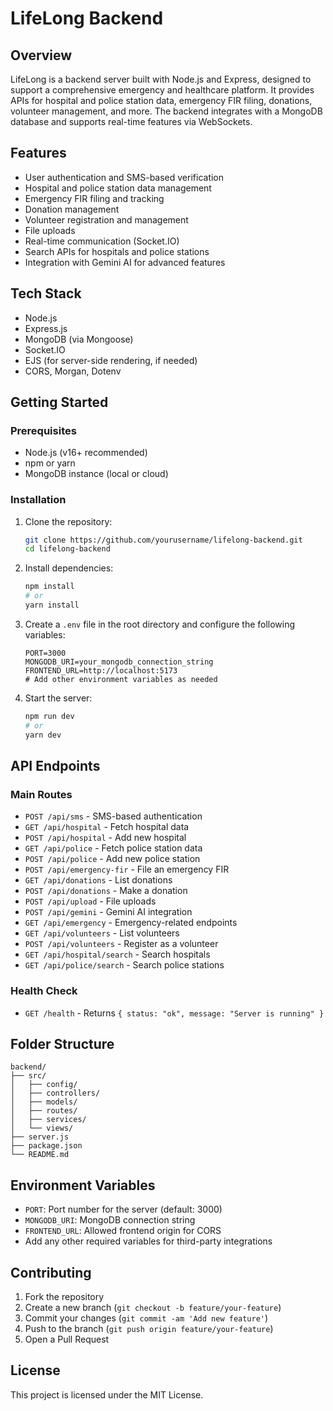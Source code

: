 # LifeLong Backend

## Overview
LifeLong is a backend server built with Node.js and Express, designed to support a comprehensive emergency and healthcare platform. It provides APIs for hospital and police station data, emergency FIR filing, donations, volunteer management, and more. The backend integrates with a MongoDB database and supports real-time features via WebSockets.

## Features
- User authentication and SMS-based verification
- Hospital and police station data management
- Emergency FIR filing and tracking
- Donation management
- Volunteer registration and management
- File uploads
- Real-time communication (Socket.IO)
- Search APIs for hospitals and police stations
- Integration with Gemini AI for advanced features

## Tech Stack
- Node.js
- Express.js
- MongoDB (via Mongoose)
- Socket.IO
- EJS (for server-side rendering, if needed)
- CORS, Morgan, Dotenv

## Getting Started

### Prerequisites
- Node.js (v16+ recommended)
- npm or yarn
- MongoDB instance (local or cloud)

### Installation
1. Clone the repository:
   ```bash
   git clone https://github.com/yourusername/lifelong-backend.git
   cd lifelong-backend
   ```
2. Install dependencies:
   ```bash
   npm install
   # or
   yarn install
   ```
3. Create a `.env` file in the root directory and configure the following variables:
   ```env
   PORT=3000
   MONGODB_URI=your_mongodb_connection_string
   FRONTEND_URL=http://localhost:5173
   # Add other environment variables as needed
   ```
4. Start the server:
   ```bash
   npm run dev
   # or
   yarn dev
   ```

## API Endpoints

### Main Routes
- `POST /api/sms` - SMS-based authentication
- `GET /api/hospital` - Fetch hospital data
- `POST /api/hospital` - Add new hospital
- `GET /api/police` - Fetch police station data
- `POST /api/police` - Add new police station
- `POST /api/emergency-fir` - File an emergency FIR
- `GET /api/donations` - List donations
- `POST /api/donations` - Make a donation
- `POST /api/upload` - File uploads
- `POST /api/gemini` - Gemini AI integration
- `GET /api/emergency` - Emergency-related endpoints
- `GET /api/volunteers` - List volunteers
- `POST /api/volunteers` - Register as a volunteer
- `GET /api/hospital/search` - Search hospitals
- `GET /api/police/search` - Search police stations

### Health Check
- `GET /health` - Returns `{ status: "ok", message: "Server is running" }`

## Folder Structure
```
backend/
├── src/
│   ├── config/
│   ├── controllers/
│   ├── models/
│   ├── routes/
│   ├── services/
│   └── views/
├── server.js
├── package.json
└── README.md
```

## Environment Variables
- `PORT`: Port number for the server (default: 3000)
- `MONGODB_URI`: MongoDB connection string
- `FRONTEND_URL`: Allowed frontend origin for CORS
- Add any other required variables for third-party integrations

## Contributing
1. Fork the repository
2. Create a new branch (`git checkout -b feature/your-feature`)
3. Commit your changes (`git commit -am 'Add new feature'`)
4. Push to the branch (`git push origin feature/your-feature`)
5. Open a Pull Request

## License
This project is licensed under the MIT License.
